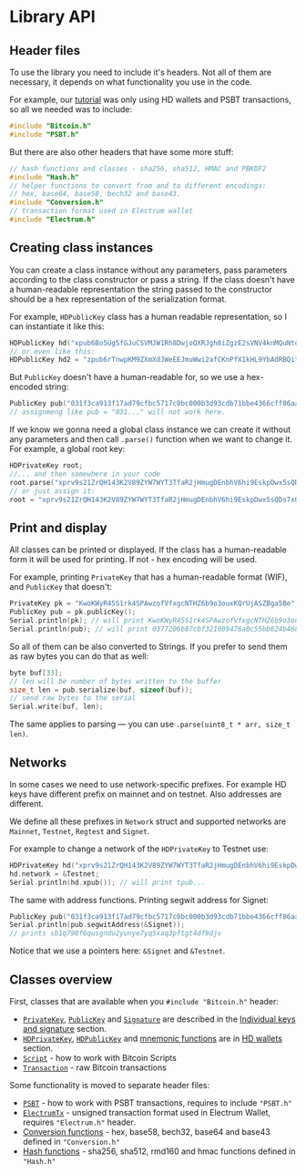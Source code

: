 # Library API

## Header files

To use the library you need to include it's headers. Not all of them are necessary, it depends on what functionality you use in the code.

For example, our [tutorial](../tutorial/) was only using HD wallets and PSBT transactions, so all we needed was to include:

```cpp
#include "Bitcoin.h"
#include "PSBT.h"
```

But there are also other headers that have some more stuff:

```cpp
// hash functions and classes - sha256, sha512, HMAC and PBKDF2
#include "Hash.h"
// helper functions to convert from and to different encodings:
// hex, base64, base58, bech32 and base43.
#include "Conversion.h" 
// transaction format used in Electrum wallet
#include "Electrum.h"
```

## Creating class instances

You can create a class instance without any parameters, pass parameters according to the class constructor or pass a string. If the class doesn't have a human-readable representation the string passed to the constructor should be a hex representation of the serialization format.

For example, `HDPublicKey` class has a human readable representation, so I can instantiate it like this:

```cpp
HDPublicKey hd("xpub6Bo5UgSfGJuCSVMJW1Rh8DwjoQXRJgh8iZgzE2sVNV4knMQuNtqwcyPVvbvLUYpZAP9C6Nn1xaH4AD9u4cGUfj4BTMHUxFFZtA3WRsokiQM");
// or even like this:
HDPublicKey hd2 = "zpub6rTnwpKM9ZXmXdJWeEEJmuWwi2afCKnPfX1kHL9YbAdRBQitf12WcCjTWUhp6SNP8WjhMkp28GkG42NjV1ZZ7zaTBYTeqjqYQukfMWweE4w";
```

But `PublicKey` doesn't have a human-readable for, so we use a hex-encoded string:

```cpp
PublicKey pub("031f3ca913f17ad79cfbc5717c0bc000b3d93cdb71bbe4366cff86aa70eeafd3b8");
// assignmeng like pub = "031..." will not work here.
```

If we know we gonna need a global class instance we can create it without any parameters and then call `.parse()` function when we want to change it. For example, a global root key:

```cpp
HDPrivateKey root;
//... and then somewhere in your code
root.parse("xprv9s21ZrQH143K2V89ZYW7WYT3TfaR2jHmugDEnbhV6hi9EskpDwx5sQDs7xQFhxDUFkmMjq4BbGmLVBupM8mkBGUx2jn85pK1EypPTn8LEjB");
// or just assign it:
root = "xprv9s21ZrQH143K2V89ZYW7WYT3TfaR2jHmugDEnbhV6hi9EskpDwx5sQDs7xQFhxDUFkmMjq4BbGmLVBupM8mkBGUx2jn85pK1EypPTn8LEjB";
```

## Print and display

All classes can be printed or displayed. If the class has a human-readable form it will be used for printing. If not - hex encoding will be used.

For example, printing `PrivateKey` that has a human-readable format (WIF), and `PublicKey` that doesn't:

```cpp
PrivateKey pk = "KwoKWyR45S1rk4SPAwzofVfxgcNTHZ6b9o3ouxKQrUjASZBga5Be";
PublicKey pub = pk.publicKey();
Serial.println(pk); // will print KwoKWyR45S1rk4SPAwzofVfxgcNTHZ6b9o3ouxKQrUjASZBga5Be
Serial.println(pub); // will print 0377206b87cbf321089476a0c55bb624b468a07fb18e28d9960f58b2dfbe595a07
```

So all of them can be also converted to Strings. If you prefer to send them as raw bytes you can do that as well:

```cpp
byte buf[33];
// len will be number of bytes written to the buffer
size_t len = pub.serialize(buf, sizeof(buf));
// send raw bytes to the serial
Serial.write(buf, len);
```

The same applies to parsing — you can use `.parse(uint8_t * arr, size_t len)`.

## Networks

In some cases we need to use network-specific prefixes. For example HD keys have different prefix on mainnet and on testnet. Also addresses are different.

We define all these prefixes in `Network` struct and supported networks are `Mainnet`, `Testnet`, `Regtest` and `Signet`.

For example to change a network of the `HDPrivateKey` to Testnet use:
```cpp
HDPrivateKey hd("xprv9s21ZrQH143K2V89ZYW7WYT3TfaR2jHmugDEnbhV6hi9EskpDwx5sQDs7xQFhxDUFkmMjq4BbGmLVBupM8mkBGUx2jn85pK1EypPTn8LEjB");
hd.network = &Testnet;
Serial.println(hd.xpub()); // will print tpub...
```

The same with address functions. Printing segwit address for Signet:
```cpp
PublicKey pub("031f3ca913f17ad79cfbc5717c0bc000b3d93cdb71bbe4366cff86aa70eeafd3b8");
Serial.println(pub.segwitAddress(&Signet));
// prints sb1q798f6qusgndu2yunye7yq5xaq3pftgt4df9djv
```

Notice that we use a pointers here: `&Signet` and `&Testnet`.

## Classes overview

First, classes that are available when you `#include "Bitcoin.h"` header:

- [`PrivateKey`](keys.md#privatekey), [`PublicKey`](keys.md#publickey) and [`Signature`](keys.md#signature) are described in the [Individual keys and signature](keys.md) section.
- [`HDPrivateKey`](hdwallets.md#hdprivatekey), [`HDPublicKey`](hdwallets.md#hdpublickey) and [mnemonic functions](hdwallets.md#mnemonic) are in [HD wallets](hdwallets.md) section.
- [`Script`](scripts.md) - how to work with Bitcoin Scripts
- [`Transaction`](transaction.md) - raw Bitcoin transactions

Some functionality is moved to separate header files:

- [`PSBT`](psbt.md) - how to work with PSBT transactions, requires to include `"PSBT.h"`
- [`ElectrumTx`](electrum.md) - unsigned transaction format used in Electrum Wallet, requires `"Electrum.h"` header.
- [Conversion functions](conversion.md) - hex, base58, bech32, base64 and base43 defined in `"Conversion.h"`
- [Hash functions](hash.md) - sha256, sha512, rmd160 and hmac functions defined in `"Hash.h"`
